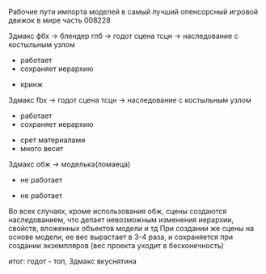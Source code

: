 Рабочие пути импорта моделей в самый лучший опенсорсный игровой движок в мире часть 008228

3дмакс фбх -> блендер глб -> годот сцена тсцн -> наследование с костыльным узлом
+ работает 
+ сохраняет иерархию
- кринж

3дмакс fbx -> годот сцена тсцн -> наследование с костыльным узлом
+ работает 
+ сохраняет иерархию
- срет материалами
- много весит

3дмакс обж -> моделька(ломаеца)
+ не работает
- не работает

Во всех случаях, кроме использования обж, сцены создаются наследованием, что делает невозможным изменения иерархии, свойств, вложенных объектов модели и тд
При создании же сцены на основе модели, ее вес вырастает в 3-4 раза, и сохраняется при создании экземпляров (вес проекта уходит в бесконечность) 

итог: годот - топ, 3дмакс вкуснятина